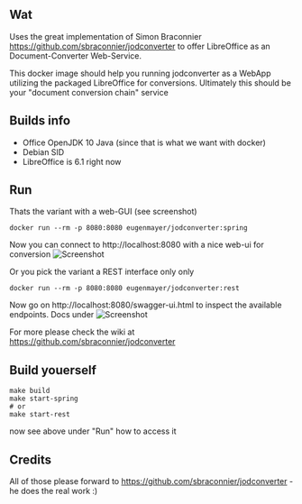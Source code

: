 ## Wat

Uses the great implementation of Simon Braconnier https://github.com/sbraconnier/jodconverter to offer LibreOffice as an Document-Converter Web-Service.   

This docker image should help you running jodconverter as a WebApp utilizing the packaged LibreOffice for conversions. 
Ultimately this should be your "document conversion chain" service

## Builds info

- Office OpenJDK 10 Java (since that is what we want with docker)
- Debian SID
- LibreOffice is 6.1 right now


## Run

Thats the variant with a web-GUI (see screenshot)

    docker run --rm -p 8080:8080 eugenmayer/jodconverter:spring
    
Now you can connect to http://localhost:8080 with a nice web-ui for conversion
![Screenshot](https://github.com/EugenMayer/docker-image-jodconverter/blob/master/webapp.png)  

Or you pick the variant a REST interface only only

    docker run --rm -p 8080:8080 eugenmayer/jodconverter:rest
    
Now go on http://localhost:8080/swagger-ui.html to inspect the available endpoints. Docs under
![Screenshot](https://github.com/EugenMayer/docker-image-jodconverter/blob/master/rest.png)  
 
For more please check the wiki at https://github.com/sbraconnier/jodconverter

  
## Build youerself

    make build
    make start-spring 
    # or
    make start-rest
    
now see above under "Run" how to access it

## Credits

All of those please forward to https://github.com/sbraconnier/jodconverter - he does the real work :) 

    
